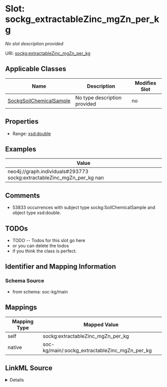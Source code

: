 

# Slot: sockg_extractableZinc_mgZn_per_kg


_No slot description provided_





URI: [sockg:extractableZinc_mgZn_per_kg](http://www.semanticweb.org/sockg/ontologies/2024/0/soil-carbon-ontology/extractableZinc_mgZn_per_kg)



<!-- no inheritance hierarchy -->





## Applicable Classes

| Name | Description | Modifies Slot |
| --- | --- | --- |
| [SockgSoilChemicalSample](../classes/SockgSoilChemicalSample.md) | No type description provided |  no  |







## Properties

* Range: [xsd:double](http://www.w3.org/2001/XMLSchema#double)






## Examples

| Value |
| --- |
| neo4j://graph.individuals#293773 sockg:extractableZinc_mgZn_per_kg nan |

## Comments

* 53833 occurrences with subject type sockg:SoilChemicalSample and object type xsd:double.

## TODOs

* TODO -- Todos for this slot go here
* or you can delete the todos
* if you think the class is perfect.

## Identifier and Mapping Information







### Schema Source


* from schema: soc-kg/main




## Mappings

| Mapping Type | Mapped Value |
| ---  | ---  |
| self | sockg:extractableZinc_mgZn_per_kg |
| native | soc-kg/main/:sockg_extractableZinc_mgZn_per_kg |




## LinkML Source

<details>
```yaml
name: sockg_extractableZinc_mgZn_per_kg
description: No slot description provided
todos:
- TODO -- Todos for this slot go here
- or you can delete the todos
- if you think the class is perfect.
comments:
- 53833 occurrences with subject type sockg:SoilChemicalSample and object type xsd:double.
examples:
- value: neo4j://graph.individuals#293773 sockg:extractableZinc_mgZn_per_kg nan
from_schema: soc-kg/main
rank: 1000
slot_uri: sockg:extractableZinc_mgZn_per_kg
alias: sockg_extractableZinc_mgZn_per_kg
domain_of:
- sockg_SoilChemicalSample
range: double

```
</details>